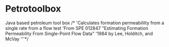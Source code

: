 # Petrotoolbox
Java based petroleum tool box
    /*
    'Calculates formation permeabililty from a single rate from a flow test
    'From SPE 012847 "Estimating Formation Permeability From Single-Point Flow Data"
    '1984 by Lee, Holditch, and McVay
    '''*/
